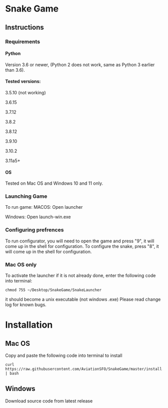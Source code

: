 # Snake Game
## Instructions
### Requirements
#### Python

Version 3.6 or newer, (Python 2 does not work, same as Python 3 earlier than 3.6).
#### Tested versions:
3.5.10 (not working)

3.6.15

3.7.12

3.8.2

3.8.12

3.9.10

3.10.2

3.11a5+
#### OS

Tested on Mac OS and Windows 10 and 11 only.
### Launching Game
To run game:
MACOS: Open launcher

Windows: Open launch-win.exe

### Configuring prefrences

To run configurator, you will need to open the game and press "9", it will come up in the shell for configuration.
To configure the snake, press "8", it will come up in the shell for configuration.
### Mac OS only
To activate the launcher if it is not already done, enter the following code into terminal: 
```shell
chmod 755 ~/Desktop/SnakeGame/SnakeLauncher
```
it should become a unix executable (not windows .exe)
Please read change log for known bugs.

# Installation
## Mac OS
Copy and paste the following code into terminal to install
```shell
curl https://raw.githubusercontent.com/AviationSFO/SnakeGame/master/install.sh | bash
```

## Windows
Download source code from latest release
